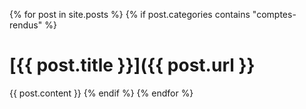 {% for post in site.posts %}
    {% if post.categories contains "comptes-rendus" %}
# [{{ post.title }}]({{ post.url }}
{{ post.content }}
  {% endif %}
{% endfor %}
